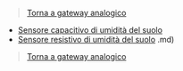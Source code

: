 >[Torna a gateway analogico](lorarak811.md)

- [Sensore capacitivo di umidità del suolo](rak811hwsoilmoister.md)
- [Sensore resistivo di umidità del suolo](rak811hwsoilmoister-resist.md)
.md)

>[Torna a gateway analogico](lorarak811.md)
